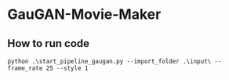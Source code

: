 # GauGAN-Movie-Maker

## How to run code

```
python .\start_pipeline_gaugan.py --import_folder .\input\ --frame_rate 25 --style 1
```